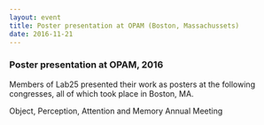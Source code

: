 ```yaml
---
layout: event
title: Poster presentation at OPAM (Boston, Massachussets)
date: 2016-11-21
---
```


### Poster presentation at OPAM, 2016

Members of Lab25 presented their work as posters at the following congresses, all of which took place in Boston, MA.

Object, Perception, Attention and Memory Annual Meeting

